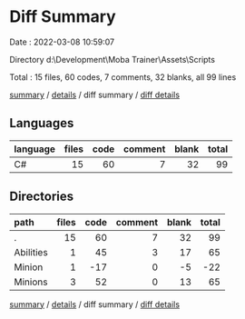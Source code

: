 # Diff Summary

Date : 2022-03-08 10:59:07

Directory d:\Development\Moba Trainer\Assets\Scripts

Total : 15 files,  60 codes, 7 comments, 32 blanks, all 99 lines

[summary](results.md) / [details](details.md) / diff summary / [diff details](diff-details.md)

## Languages
| language | files | code | comment | blank | total |
| :--- | ---: | ---: | ---: | ---: | ---: |
| C# | 15 | 60 | 7 | 32 | 99 |

## Directories
| path | files | code | comment | blank | total |
| :--- | ---: | ---: | ---: | ---: | ---: |
| . | 15 | 60 | 7 | 32 | 99 |
| Abilities | 1 | 45 | 3 | 17 | 65 |
| Minion | 1 | -17 | 0 | -5 | -22 |
| Minions | 3 | 52 | 0 | 13 | 65 |

[summary](results.md) / [details](details.md) / diff summary / [diff details](diff-details.md)
